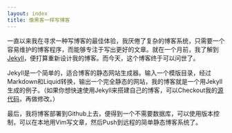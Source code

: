 ---layout: indextitle: 像黑客一样写博客---一直以来我在寻求一种写博客的最佳体验，我厌倦了复杂的博客系统，只需要一个容易维护的博客程序，而能够专注于写出更好的文章。就在一个月前，我了解到[Jekyll][1]，便打算重新设计我的博客。而今天，这个博客终于可以问世了。  [1]: https://github.com/mojombo/jekyllJekyll是一个简单的，适合博客的静态网站生成器。输入一个模版目录，经过Markdown和Liquid转换，输出一个完全静态的网站，我的博客就是一个用Jekyll生成的例子。（如果你想快速使用Jekyll来搭建自己的博客，可以Checkout我的[源代码][2]，再做修改。）  [2]: https://github.com/yianbin/yianbin.github.com最后，我将博客部署到Github上去，便得到一个不需要数据库，可以使用版本控制，可以在本地用Vim写文章，然后Push到远程的简单静态博客系统了。